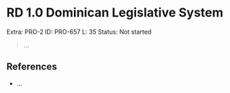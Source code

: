 # RD 1.0 Dominican Legislative System

Extra: PRO-2
ID: PRO-657
L: 35
Status: Not started

> …
> 

## References

- …
